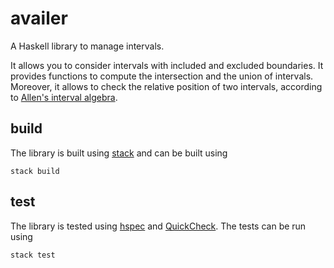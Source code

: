 # availer

A Haskell library to manage intervals.

It allows you to consider intervals with included and excluded boundaries.
It provides functions to compute the intersection and the union of intervals. Moreover, it allows to check the relative position of two intervals, according to [Allen's interval algebra](https://en.wikipedia.org/wiki/Allen%27s_interval_algebra).

## build

The library is built using [stack](http://haskellstack.org/) and can be built using

```
stack build
```

## test

The library is tested using [hspec](https://hackage.haskell.org/package/hspec) and [QuickCheck](https://hackage.haskell.org/package/QuickCheck). The tests can be run using

```
stack test
```
